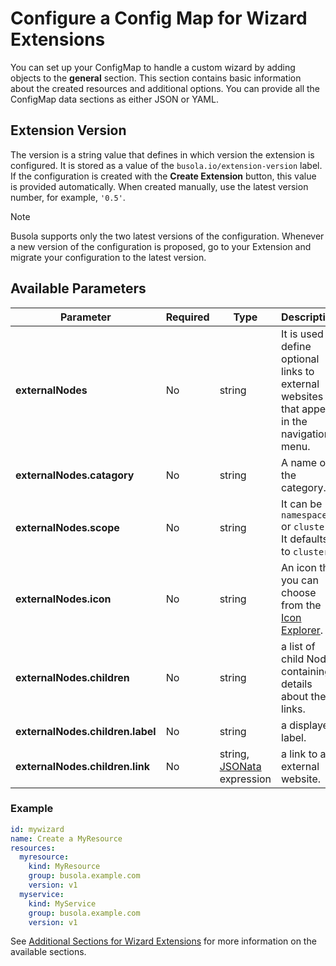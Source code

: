# Configure a Config Map for Wizard Extensions

You can set up your ConfigMap to handle a custom wizard by adding objects to the **general** section. This section contains basic information about the created resources and additional options.
You can provide all the ConfigMap data sections as either JSON or YAML.

## Extension Version

The version is a string value that defines in which version the extension is configured. It is stored as a value of the `busola.io/extension-version` label. If the configuration is created with the **Create Extension** button, this value is provided automatically. When created manually, use the latest version number, for example, `'0.5'`.

> [!NOTE] 
> Busola supports only the two latest versions of the configuration. Whenever a new version of the configuration is proposed, go to your Extension and migrate your configuration to the latest version.

## Available Parameters

| Parameter                        | Required | Type                                         | Description                                                                                                                                          |
|----------------------------------|----------|----------------------------------------------|------------------------------------------------------------------------------------------------------------------------------------------------------|
| **externalNodes**                | No       | string                                       | It is used to define optional links to external websites that appear in the navigation menu.                                                         |
| **externalNodes.catagory**       | No       | string                                       | A name of the category.                                                                                                                              |
| **externalNodes.scope**          | No       | string                                       | It can be `namespace` or `cluster`. It defaults to `cluster`.                                                                                        |
| **externalNodes.icon**           | No       | string                                       | An icon that you can choose from the [Icon Explorer](https://sdk.openui5.org/test-resources/sap/m/demokit/iconExplorer/webapp/index.html#/overview). |
| **externalNodes.children**       | No       | string                                       | a list of child Nodes containing details about the links.                                                                                            |
| **externalNodes.children.label** | No       | string                                       | a displayed label.                                                                                                                                   |
| **externalNodes.children.link**  | No       | string, [JSONata](100-jsonata.md) expression | a link to an external website.                                                                                                                       |


### Example

```yaml
id: mywizard
name: Create a MyResource
resources:
  myresource:
    kind: MyResource
    group: busola.example.com
    version: v1
  myservice:
    kind: MyService
    group: busola.example.com
    version: v1
```
See [Additional Sections for Wizard Extensions](170-additional-sections-wizard.md) for more information on the available sections.
